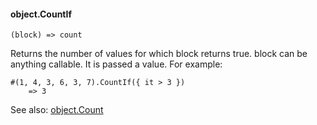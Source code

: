 #### object.CountIf

``` suneido
(block) => count
```

Returns the number of values for which block returns true. block can be anything callable. It is passed a value. For example:

``` suneido
#(1, 4, 3, 6, 3, 7).CountIf({ it > 3 })
    => 3
```

See also:
[object.Count](<object.Count.md>)